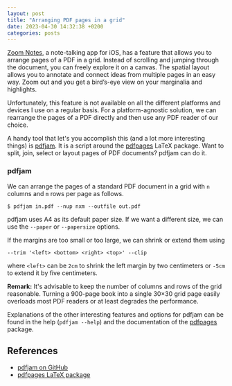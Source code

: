 ```yaml
---
layout: post
title: "Arranging PDF pages in a grid"
date: 2023-04-30 14:32:38 +0200
categories: posts
---
```


[Zoom Notes][ZN], a note-talking app for iOS, has a feature that allows you to arrange pages of a PDF in a grid.
Instead of scrolling and jumping through the document, you can freely explore it on a canvas.
The spatial layout allows you to annotate and connect ideas from multiple pages in an easy way.
Zoom out and you get a bird’s-eye view on your marginalia and highlights.

Unfortunately, this feature is not available on all the different platforms and devices I use on a regular basis.
For a platform-agnostic solution, we can rearrange the pages of a PDF directly and then use any PDF reader of our choice.

A handy tool that let's you accomplish this (and a lot more interesting things) is [pdfjam][pj].
It is a script around the [pdfpages][pp] LaTeX package.
Want to split, join, select or layout pages of PDF documents? pdfjam can do it.

### pdfjam

We can arrange the pages of a standard PDF document in a grid with `n` columns and `m` rows per page as follows.

``` shell
$ pdfjam in.pdf --nup nxm --outfile out.pdf
```

pdfjam uses A4 as its default paper size.
If we want a different size, we can use the `--paper` or `--papersize` options.

If the margins are too small or too large, we can shrink or extend them using

``` shell
--trim '<left> <bottom> <right> <top>' --clip
```

where `<left>` can be `2cm` to shrink the left margin by two centimeters or `-5cm` to extend it by five centimeters.

**Remark:** It's advisable to keep the number of columns and rows of the grid reasonable. Turning a 900-page book into a single 30×30 grid page easily overloads most PDF readers or at least degrades the performance.

Explanations of the other interesting features and options for pdfjam can be found in the help (`pdfjam --help`) and the documentation of the [pdfpages][pp] package.

## References

- [pdfjam on GitHub][pj]
- [pdfpages LaTeX package][pp]

[ZN]: http://www.zoom-notes.com
[pj]: https://github.com/rrthomas/pdfjam
[pp]: https://www.ctan.org/tex-archive/macros/latex/contrib/pdfpages